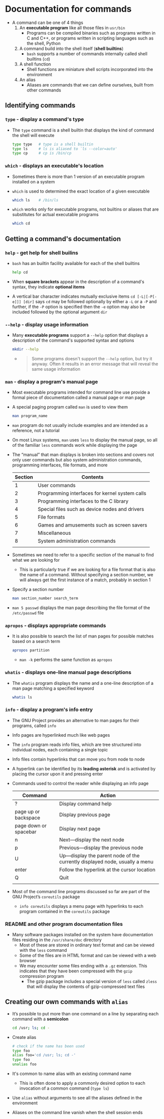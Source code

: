 # Documentation for commands
- A command can be one of 4 things
    1. An **executable program** like all those files in `usr/bin`
        - Programs can be compiled binaries such as programs written in C and C++, or programs written in scripting languages such as the shell, Python
    2. A command build into the shell itself (**shell builtins**)
        - `bash` supports a number of commands internally called shell builtins (`cd`)
    3. A shell function
        - Shell functions are miniature shell scripts incorporated into the environment
    4. An alias
        - Aliases are commands that we can define ourselves, built from other commands
## Identifying commands
### `type` - display a command's **type**
- The `type` command is a shell builtin that displays the kind of command the shell will execute
	
    ```bash
    type type   # type is a shell builtin
    type ls     # ls is aliased to `ls --color=auto'
    type cp     # cp is /bin/cp
    ```

### `which` - displays an executable's **location**
- Sometimes there is more than 1 version of an executable program installed on a system
- `which` is used to determined the exact location of a given executable
	
    ```bash
    which ls    # /bin/ls
    ```

- `which` works only for executable programs, not builtins or aliases that are substitutes for actual executable programs
	
    ```bash
    which cd
    ```

## Getting a command's documentation
### `help` - get help for **shell builins**
- `bash` has an builtin facility available for each of the shell builtins
	
    ```bash
    help cd
    ```

- When **square brackets** appear in the description of a command's syntax, they indicate **optional items**
- A vertical bar character indicates mutually exclusive items
    `cd [-L|[-P[-e]]] [dir]` says `cd` may be followed optionally by either a `-L` or a `-P` and further, if the `-P` option is specified then the `-e` option may also be included followed by the optional argument `dir`
### `--help` - display usage information
- Many **executable programs** support a `--help` option that displays a description of the command's supported syntax and options
	
    ```bash
    mkdir --help
    ```

    - > Some programs doesn't support the `--help` option, but try it anyway. Often it results in an error message that will reveal the same usage information
### `man` - display a program's manual page
- Most executable programs intended for command line use provide a formal piece of documentation called a manual page or man page
- A special paging program called `man` is used to view them
	
    ```bash
    man program_name
    ```

- `man` program do not usually include examples and are intended as a reference, not a tutorial
- On most Linux systems, `man` uses `less` to display the manual page, so all of the familiar `less` commands work while displaying the page
- The “manual” that man displays is broken into sections and covers not only user commands but also system administration commands, programming interfaces, file formats, and more

    Section | Contents |
    --|--|
    1 | User commands |
    2 | Programming interfaces for kernel system calls |
    3 | Programming interfaces to the C library |
    4 | Special files such as device nodes and drivers |
    5 | File formats |
    6 | Games and amusements such as screen savers |
    7 | Miscellaneous |
    8 | System administration commands |
    | |

- Sometimes we need to refer to a specific section of the manual to find what we are looking for
    - This is particularly true if we are looking for a file format that is also the name of a command. Without specifying a section number, we will always get the first instance of a match, probably in section 1
- Specify a section number
	
    ```bash
    man section_number search_term
    ```

- `man 5 passwd` displays the man page describing the file format of the `/etc/passwd` file
### `apropos` - displays appropriate commands
- It is also possible to search the list of man pages for possible matches based on a search term
	
    ```bash
    apropos partition
    ```

    - `man -k` performs the same function as `apropos`
### `whatis` - displays one-line manual page descriptions
- The `whatis` program displays the name and a one-line description of a man page matching a specified keyword
	
    ```bash
    whatis ls
    ```

### `info` - display a program's info entry
- The GNU Project provides an alternative to man pages for their programs, called `info`
- Info pages are hyperlinked much like web pages
- The `info` program reads info files, which are tree structured into individual nodes, each containing a single topic
- Info files contain hyperlinks that can move you from node to node
- A hyperlink can be identified by its **leading asterisk** and is activated by placing the cursor upon it and pressing enter
- Commands used to control the reader while displaying an info page

    Command | Action |
    --|--|
    ? | Display command help |
    page up or backspace | Display previous page |
    page down or spacebar | Display next page |
    n | Next—display the next node |
    p | Previous—display the previous node |
    U | Up—display the parent node of the currently displayed node, usually a menu |
    enter | Follow the hyperlink at the cursor location |
    Q | Quit |
    | |

- Most of the command line programs discussed so far are part of the GNU Project’s `coreutils` package
    - `info coreutils` displays a menu page with hyperlinks to each program contained in the `coreutils` package
### README and other program documentation files
- Many software packages installed on the system have documentation files residing in the `/usr/share/doc` directory
    - Most of these are stored in ordinary text format and can be viewed with the `less` command
    - Some of the files are in HTML format and can be viewed with a web browser
    - We may encounter some files ending with a `.gz` extension. This indicates that they have been compressed with the `gzip` compression program
        - The gzip package includes a special version of `less` called `zless` that will display the contents of gzip-compressed text files
## Creating our own commands with `alias`
- It’s possible to put more than one command on a line by separating each command with a **semicolon**
	
    ```bash
    cd /usr; ls; cd -
    ```

- Create alias
	
    ```bash
    # check if the name has been used
    type foo
    alias foo='cd /usr; ls; cd -'
    type foo
    unalias foo
    ```

- It's common to name alias with an existing command name
    - This is often done to apply a commonly desired option to each invocation of a common command (`type ls`)
- Use `alias` without arguments to see all the aliases defined in the environment
- Aliases on the command line vanish when the shell session ends